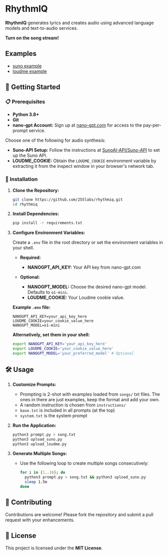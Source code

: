 
# RhythmIQ

**RhythmIQ** generates lyrics and creates audio using advanced language models and text-to-audio services.

**Turn on the song stream!**

## Examples

* [suno example](https://suno.com/song/eacb3f24-631e-45cb-b44e-fbee8c2d9273)
* [loudme example](https://loudme.ai/m/cm2mqedhz03q4op02dqbg6fpw)

## 🚀 Getting Started

### 📋 Prerequisites

- **Python 3.8+**
- **Git**
- **nano-gpt Account:** Sign up at [nano-gpt.com](https://nano-gpt.com) for access to the pay-per-prompt service.

Choose one of the following for audio synthesis:

- **Suno-API Setup:** Follow the instructions at [SunoAI-API/Suno-API](https://github.com/SunoAI-API/Suno-API) to set up the Suno API.
- **LOUDME_COOKIE:** Obtain the `LOUDME_COOKIE` environment variable by extracting it from the inspect window in your browser's network tab.

### 🔧 Installation

1. **Clone the Repository:**
   ```bash
   git clone https://github.com/255labs/rhythmiq.git
   cd rhythmiq
   ```

2. **Install Dependencies:**
   ```bash
   pip install -r requirements.txt
   ```

3. **Configure Environment Variables:**

   Create a `.env` file in the root directory or set the environment variables in your shell.

   - **Required:**
     - **NANOGPT_API_KEY:** Your API key from nano-gpt.com
     
   - **Optional:**
     - **NANOGPT_MODEL:** Choose the desired nano-gpt model. Defaults to `o1-mini`.
     - **LOUDME_COOKIE:** Your Loudme cookie value.
   
   **Example `.env` file:**
   ```
   NANOGPT_API_KEY=your_api_key_here
   LOUDME_COOKIE=your_cookie_value_here
   NANOGPT_MODEL=o1-mini
   ```

   **Alternatively, set them in your shell:**
   ```bash
   export NANOGPT_API_KEY='your_api_key_here'
   export LOUDME_COOKIE='your_cookie_value_here'
   export NANOGPT_MODEL='your_preferred_model' # Optional
   ```

## 🛠️ Usage

1. **Customize Prompts:**
   - Prompting is 2-shot with examples loaded from `songs/` txt files. The ones in there are just examples, keep the format and add your own.
   - A random instruction is chosen from `instructions/`
   - `base.txt` is included in all prompts (at the top)
   - `system.txt` is the system prompt

2. **Run the Application:**
   ```bash
   python3 prompt.py > song.txt
   python3 upload_suno.py
   python3 upload_loudme.py
   ```

3. **Generate Multiple Songs:**
   - Use the following loop to create multiple songs consecutively:
     ```bash
     for i in {1..16}; do
       python3 prompt.py > song.txt && python3 upload_suno.py
       sleep 1.5m
     done
     ```

## 🤝 Contributing

Contributions are welcome! Please fork the repository and submit a pull request with your enhancements.

## 📄 License

This project is licensed under the **MIT License**.

